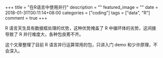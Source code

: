 +++
title = "在R语言中使用并行"
description = ""
featured_image = ""
date = 2018-01-31T00:11:14+08:00
categories = ["coding"]
tags = ["data", "R"]
comment = true
+++

R 语言天生具有数据框处理的优势，这种优势掩盖了 R 中循环体的劣势，这间接导致了 R 并行难度大，各种包良莠不齐。

<!--more-->

这个文章整理了目前 R 语言并行运算常用的包，只讲入门 demo 和少许原理，不会深入。
